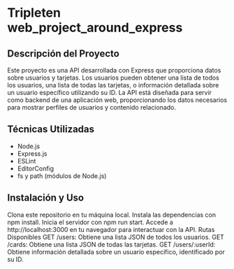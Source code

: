 # Tripleten web_project_around_express

## Descripción del Proyecto
Este proyecto es una API desarrollada con Express que proporciona datos sobre usuarios y tarjetas. Los usuarios pueden obtener una lista de todos los usuarios, una lista de todas las tarjetas, o información detallada sobre un usuario específico utilizando su ID. La API está diseñada para servir como backend de una aplicación web, proporcionando los datos necesarios para mostrar perfiles de usuarios y contenido relacionado.

## Técnicas Utilizadas
* Node.js
* Express.js
* ESLint
* EditorConfig
* fs y path (módulos de Node.js)

## Instalación y Uso
Clona este repositorio en tu máquina local.
Instala las dependencias con npm install.
Inicia el servidor con npm run start.
Accede a http://localhost:3000 en tu navegador para interactuar con la API.
Rutas Disponibles
GET /users: Obtiene una lista JSON de todos los usuarios.
GET /cards: Obtiene una lista JSON de todas las tarjetas.
GET /users/:userId: Obtiene información detallada sobre un usuario específico, identificado por su ID.
